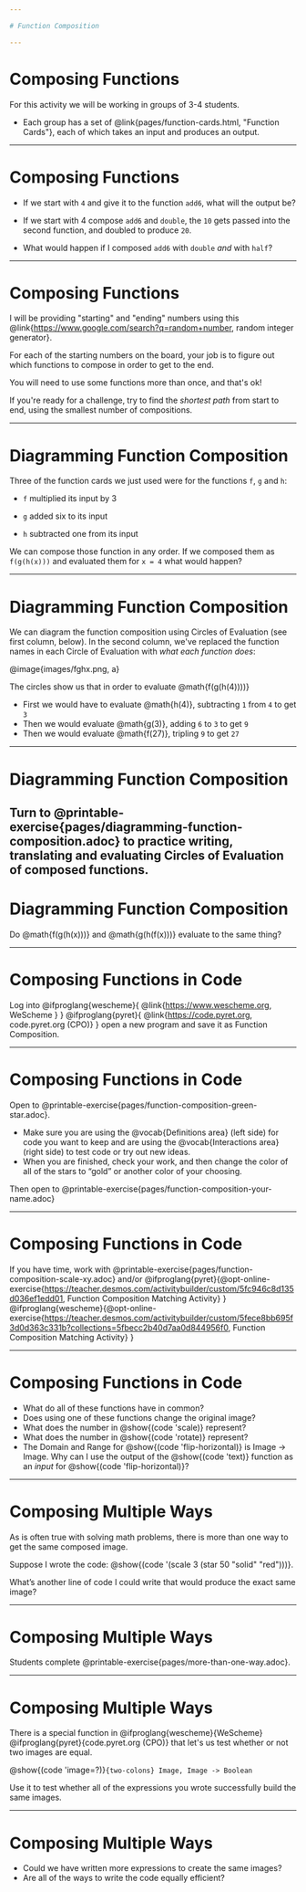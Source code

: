 ```yaml
---

# Function Composition

---
```

# Composing Functions 

For this activity we will be working in groups of 3-4 students.

- Each group has a set of @link{pages/function-cards.html, "Function Cards"}, each of which takes an input and produces an output. 

---
# Composing Functions

- If we start with `4` and give it to the function `add6`, what will the output be? 

- If we start with 4 compose `add6` and `double`, the `10` gets passed into the second function, and doubled to produce `20`. 

- What would happen if I composed `add6` with `double` _and_ with `half`? 
 
---
# Composing Functions

I will be providing "starting" and "ending" numbers using this @link{https://www.google.com/search?q=random+number, random integer generator}.

For each of the starting numbers on the board, your job is to figure out which functions to compose in order to get to the end.

You will need to use some functions more than once, and that's ok!

If you're ready for a challenge, try to find the _shortest path_ from start to end, using the smallest number of compositions.

---
# Diagramming Function Composition

Three of the function cards we just used were for the functions `f`, `g` and `h`:

* `f` multiplied its input by 3

* `g` added six to its input

* `h` subtracted one from its input

We can compose those function in any order. If we composed them as `f(g(h(x)))` and evaluated them for `x = 4` what would happen?

---
# Diagramming Function Composition

We can diagram the function composition using Circles of Evaluation (see first column, below). In the second column, we've replaced the function names in each Circle of Evaluation with _what each function does_:

@image{images/fghx.png, a}

The circles show us that in order to evaluate @math{f(g(h(4))))}

- First we would have to evaluate @math{h(4)}, subtracting `1` from `4` to get `3`
- Then we would evaluate @math{g(3)}, adding `6` to `3` to get `9`
- Then we would evaluate @math{f(27)}, tripling `9` to get `27`

---
# Diagramming Function Composition

Turn to @printable-exercise{pages/diagramming-function-composition.adoc} to practice writing, translating and evaluating Circles of Evaluation of composed functions.
---
# Diagramming Function Composition

Do @math{f(g(h(x)))} and @math{g(h(f(x)))} evaluate to the same thing? 

<!--
Why not? _order matters!_
-->

---
# Composing Functions in Code 

Log into
@ifproglang{wescheme}{ @link{https://www.wescheme.org, WeScheme     } }
@ifproglang{pyret}{    @link{https://code.pyret.org, code.pyret.org (CPO)} }
open a new program and save it as Function Composition.

---
# Composing Functions in Code 

Open to @printable-exercise{pages/function-composition-green-star.adoc}.

- Make sure you are using the @vocab{Definitions area} (left side) for code you want to keep and are using the @vocab{Interactions area} (right side) to test code or try out new ideas.
- When you are finished, check your work, and then change the color of all of the stars to “gold” or another color of your choosing.

Then open to @printable-exercise{pages/function-composition-your-name.adoc}

<!--
While students are exploring, be available for support but encourage student discussion to solve problems. Many student questions can be addressed with these responses:

Did you try drawing the Circle of Evaluation first? 
Did you check the contract? 
Have you pressed the Run button to save your Definitions changes?

Encourage students to practice writing comments in the code to describe what is being produced, using @ifproglang{wescheme}{`;`} @ifproglang{pyret}{`#`} at the beginning of the line.
-->

---
# Composing Functions in Code

If you have time, work with @printable-exercise{pages/function-composition-scale-xy.adoc} and/or
@ifproglang{pyret}{@opt-online-exercise{https://teacher.desmos.com/activitybuilder/custom/5fc946c8d135d036ef1edd01, Function Composition Matching Activity}
}
@ifproglang{wescheme}{@opt-online-exercise{https://teacher.desmos.com/activitybuilder/custom/5fece8bb695f3d0d363c331b?collections=5fbecc2b40d7aa0d844956f0, Function Composition Matching Activity}
}

---
# Composing Functions in Code

- What do all of these functions have in common?
- Does using one of these functions change the original image?
- What does the number in @show{(code 'scale)} represent?
- What does the number in @show{(code 'rotate)} represent?
- The Domain and Range for @show{(code 'flip-horizontal)} is Image -> Image.  Why can I use the output of the @show{(code 'text)} function as an _input_ for @show{(code 'flip-horizontal)}?

<!-- 
Fun with Images!
Now that students have learned how to use all of these image-composing functions, you may want to give them a chance to create a design of their own, tasking them with using at least 4 functions to create an image of their choosing.

Our @link{../flags/index.shtml, Flags lesson} also dives deeper into image composition.
-->

---
# Composing Multiple Ways 

As is often true with solving math problems, there is more than one way to get the same composed image.

Suppose I wrote the code: @show{(code '(scale 3 (star 50 "solid" "red")))}.


What’s another line of code I could write that would produce the exact same image?
    
<!-- 
@show{(code '(star 150 "solid" "red"))}
-->

---
# Composing Multiple Ways 

Students complete @printable-exercise{pages/more-than-one-way.adoc}.

---
# Composing Multiple Ways 

There is a special function in @ifproglang{wescheme}{WeScheme} @ifproglang{pyret}{code.pyret.org (CPO)} that let's us test whether or not two images are equal.

@show{(code 'image=?)}`{two-colons} Image, Image -> Boolean`

Use it to test whether all of the expressions you wrote successfully build the same images.

---
# Composing Multiple Ways 

- Could we have written more expressions to create the same images?
- Are all of the ways to write the code equally efficient?
